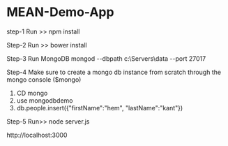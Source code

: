# MEAN-Demo-App

step-1
Run >> npm install

Step-2
Run >> bower install

Step-3
Run MongoDB
mongod --dbpath c:\Servers\data --port 27017

Step-4
Make sure to create a mongo db instance from scratch through the mongo console ($mongo)
 1. CD mongo
 2. use mongodbdemo
 3. db.people.insert({"firstName":"hem", "lastName":"kant"})
 
Step-5
Run>> node server.js


http://localhost:3000

